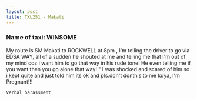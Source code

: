 ```yaml
---
layout: post
title: TXL251 - Makati 
---
```


### Name of taxi: WINSOME

My route is SM Makati to ROCKWELL at 8pm , I'm
telling the driver to go via EDSA WAY, all of a sudden he shouted at me and telling me that I'm out of my mind coz i want him to go that way in his rude tone! He even telling me if you want then you go alone that way! " 
I was shocked and scared of him so i kept quite and just told him its ok and pls.don't donthis to me kuya, I'm Pregnant!!! 

```Verbal harassment```
